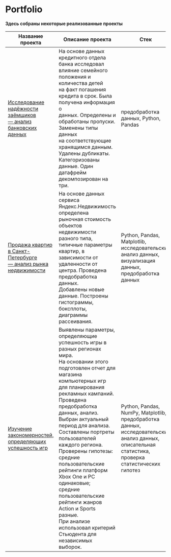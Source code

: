 # Portfolio
**Здесь собраны некоторые реализованные проекты**

| Название проекта | Описание проекта | Стек |Статус проекта|
|----------|----------|----------|----------|
|[ Исследование надёжности заёмщиков <br/> — анализ банковских данных](https://github.com/AnyaGrish/yandex_practicum/blob/main/анализ%20банковских%20данных/Исследование%20надёжности%20заёмщиков.md)| На основе данных кредитного отдела банка исследовал <br/> влияние семейного положения и количества детей <br/> на факт погашения кредита в срок. Была получена информация о <br/> данных. Определены и обработаны пропуски. Заменены типы данных <br/> на соответствующие хранящимся данным. Удалены дубликаты. <br/> Категоризованы данные. Один датафрейм декомпозирован на три.   | предобработка данных, Python, Pandas| Завершен |
|  [Продажа квартир в Санкт-Петербурге <br/> — анализ рынка недвижимости](https://github.com/AnyaGrish/yandex_practicum/blob/main/Анализ%20рынка%20недвижимости/Анализ%20рынка%20недвижимости.md)| На основе данных сервиса Яндекс.Недвижимость определена <br/> рыночная стоимость объектов недвижимости разного типа, <br/> типичные параметры квартир, в зависимости от <br/> удаленности от центра. Проведена предобработка данных. <br/> Добавлены новые данные. Построены гистограммы, боксплоты, <br/> диаграммы рассеивания.   | Python, Pandas, Matplotlib, <br/> исследовательский анализ данных, визуализация данных, <br/> предобработка данных   |Завершен |
| [Изучение закономерностей, определяющих успешность игр](https://github.com/AnyaGrish/yandex_practicum/blob/main/Изучение%20закономерностей%2C%20определяющих%20успешность%20игр/Изучение%20закономерностей%2C%20определяющих%20успешность%20игр.md)| Выявлены параметры, определяющие успешность игры в разных регионах мира.<br/> На основании этого подготовлен отчет для магазина компьютерных игр<br/> для планирования рекламных кампаний.<br/> Проведена предобработка данных, анализ.<br/> Выбран актуальный период для анализа. Составлены портреты<br/> пользователей каждого региона. Проверены гипотезы:<br/> средние пользовательские рейтинги платформ Xbox One и PC одинаковые;<br/> средние пользовательские рейтинги жанров Action и Sports разные.<br/> При анализе использовал критерий Стьюдента для независимых выборок.  | Python, Pandas, NumPy, Matplotlib, предобработка данных, исследовательский анализ данных, описательная статистика, проверка статистических гипотез   |Завершен |
